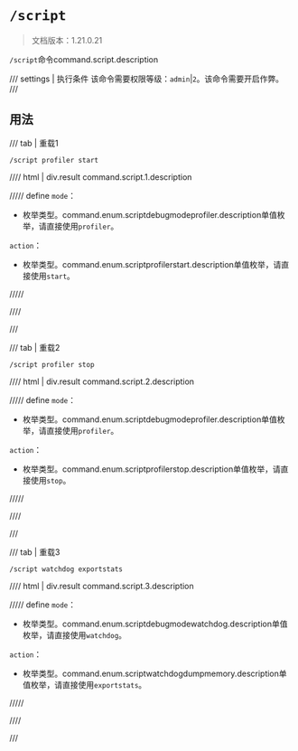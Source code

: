 # `/script`

> 文档版本：1.21.0.21

`/script`命令command.script.description

/// settings | 执行条件
该命令需要权限等级：`admin`|`2`。该命令需要开启作弊。
///

## 用法

/// tab | 重载1
```mcfunction
/script profiler start
```

//// html | div.result
command.script.1.description

///// define
`mode`：<!-- md:samp ScriptDebugModeProfiler -->

- 枚举类型。command.enum.scriptdebugmodeprofiler.description单值枚举，请直接使用`profiler`。

`action`：<!-- md:samp ScriptProfilerStart -->

- 枚举类型。command.enum.scriptprofilerstart.description单值枚举，请直接使用`start`。


/////

////

///

/// tab | 重载2
```mcfunction
/script profiler stop
```

//// html | div.result
command.script.2.description

///// define
`mode`：<!-- md:samp ScriptDebugModeProfiler -->

- 枚举类型。command.enum.scriptdebugmodeprofiler.description单值枚举，请直接使用`profiler`。

`action`：<!-- md:samp ScriptProfilerStop -->

- 枚举类型。command.enum.scriptprofilerstop.description单值枚举，请直接使用`stop`。


/////

////

///

/// tab | 重载3
```mcfunction
/script watchdog exportstats
```

//// html | div.result
command.script.3.description

///// define
`mode`：<!-- md:samp ScriptDebugModeWatchdog -->

- 枚举类型。command.enum.scriptdebugmodewatchdog.description单值枚举，请直接使用`watchdog`。

`action`：<!-- md:samp ScriptWatchdogDumpMemory -->

- 枚举类型。command.enum.scriptwatchdogdumpmemory.description单值枚举，请直接使用`exportstats`。


/////

////

///
